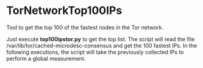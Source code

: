 # TorNetworkTop100IPs
Tool to get the top 100 of the fastest nodes in the Tor network.

Just execute <b>top100ipstor.py</b> to get the top list. The script will read the file /var/lib/tor/cached-microdesc-consensus and get the 100 fastest IPs. In the following executions, the script will take the previously collected IPs to perform a global measurement.

